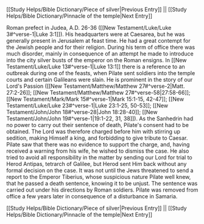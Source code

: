 [[Study Helps/Bible Dictionary/Piece of silver|Previous Entry]]  ||  [[Study Helps/Bible Dictionary/Pinnacle of the temple|Next Entry]]

 Roman prefect in Judea, A.D. 26-36 ([[New Testament/Luke/Luke 3#^verse-1|Luke 3:1]]). His headquarters were at Caesarea, but he was generally present in Jerusalem at feast time. He had a great contempt for the Jewish people and for their religion. During his term of office there was much disorder, mainly in consequence of an attempt he made to introduce into the city silver busts of the emperor on the Roman ensigns. In [[New Testament/Luke/Luke 13#^verse-1|Luke 13:1]] there is a reference to an outbreak during one of the feasts, when Pilate sent soldiers into the temple courts and certain Galileans were slain. He is prominent in the story of our Lord's Passion ([[New Testament/Matthew/Matthew 27#^verse-2|Matt. 27:2-26]]; [[New Testament/Matthew/Matthew 27#^verse-58|27:58-66]]; [[New Testament/Mark/Mark 15#^verse-1|Mark 15:1-15, 42-47]]; [[New Testament/Luke/Luke 23#^verse-1|Luke 23:1-25, 50-53]]; [[New Testament/John/John 18#^verse-28|John 18:28-40]]; [[New Testament/John/John 19#^verse-1|19:1-22, 31, 38]]). As the Sanhedrin had no power to carry out their sentence of death, Pilate's consent had to be obtained. The Lord was therefore charged before him with stirring up sedition, making Himself a king, and forbidding to give tribute to Caesar. Pilate saw that there was no evidence to support the charge, and, having received a warning from his wife, he wished to dismiss the case. He also tried to avoid all responsibility in the matter by sending our Lord for trial to Herod Antipas, tetrarch of Galilee, but Herod sent Him back without any formal decision on the case. It was not until the Jews threatened to send a report to the Emperor Tiberius, whose suspicious nature Pilate well knew, that he passed a death sentence, knowing it to be unjust. The sentence was carried out under his directions by Roman soldiers. Pilate was removed from office a few years later in consequence of a disturbance in Samaria.

[[Study Helps/Bible Dictionary/Piece of silver|Previous Entry]]  ||  [[Study Helps/Bible Dictionary/Pinnacle of the temple|Next Entry]]
